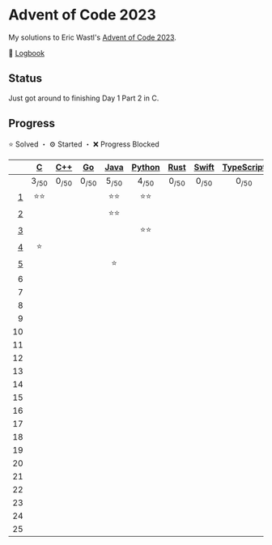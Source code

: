 # Advent of Code 2023

My solutions to Eric Wastl's [Advent of Code 2023](https://adventofcode.com/2023).

📝 [Logbook](logbook/README.md)

## Status

Just got around to finishing Day 1 Part 2 in C.

## Progress

⭐️ Solved ・ ⚙️ Started ・ ❌ Progress Blocked

| | [C](/aoc23c/) | [C++](/aoc23cpp/) | [Go](/aoc23go/) | [Java](/aoc23java/) | [Python](/aoc23py/) | [Rust](/aoc23rs/) | [Swift](/aoc23swift/) | [TypeScript](/aoc23ts/) |
|--:|:-:|:-:|:-:|:-:|:-:|:-:|:-:|:-:|
| | 3<sub>/50</sub> | 0<sub>/50</sub> | 0<sub>/50</sub> | 5<sub>/50</sub> | 4<sub>/50</sub> | 0<sub>/50</sub> | 0<sub>/50</sub> | 0<sub>/50</sub> |
|  [1](logbook/day01.md) | ⭐️⭐️ | | | ⭐️⭐️ | ⭐️⭐️ | | | |
|  [2](logbook/day02.md) | | | | ⭐️⭐️ | | | | |
|  [3](logbook/day03.md) | | | | | ⭐️⭐️ | | | |
|  [4](logbook/day04.md) | ⭐️ | | | | | | | |
|  [5](logbook/day05.md) | | | | ⭐️ | | | | |
|  6 | | | | | | | | |
|  7 | | | | | | | | |
|  8 | | | | | | | | |
|  9 | | | | | | | | |
| 10 | | | | | | | | |
| 11 | | | | | | | | |
| 12 | | | | | | | | |
| 13 | | | | | | | | |
| 14 | | | | | | | | |
| 15 | | | | | | | | |
| 16 | | | | | | | | |
| 17 | | | | | | | | |
| 18 | | | | | | | | |
| 19 | | | | | | | | |
| 20 | | | | | | | | |
| 21 | | | | | | | | |
| 22 | | | | | | | | |
| 23 | | | | | | | | |
| 24 | | | | | | | | |
| 25 | | | | | | | | |
